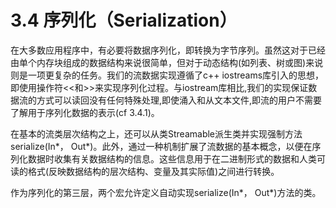 # 3.4 序列化（Serialization）

在大多数应用程序中，有必要将数据序列化，即转换为字节序列。虽然这对于已经由单个内存块组成的数据结构来说很简单，但对于动态结构(如列表、树或图)来说则是一项更复杂的任务。我们的流数据实现遵循了c++ iostreams库引入的思想，即使用操作符<<和>>来实现序列化过程。与iostream库相比,我们的实现保证数据流的方式可以读回没有任何特殊处理,即使涌入和从文本文件,即流的用户不需要了解用于序列化数据的表示(cf 3.4.1)。

在基本的流类层次结构之上，还可以从类Streamable派生类并实现强制方法serialize(In\*， Out\*)。此外，通过一种机制扩展了流数据的基本概念，以便在序列化数据时收集有关数据结构的信息。这些信息用于在二进制形式的数据和人类可读的格式(反映数据结构的层次结构、变量及其实际值)之间进行转换。

作为序列化的第三层，两个宏允许定义自动实现serialize(In\*， Out\*)方法的类。